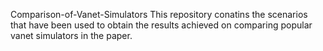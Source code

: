 Comparison-of-Vanet-Simulators
This repository conatins the scenarios that have been used to obtain the results achieved on comparing popular vanet simulators in the paper.
